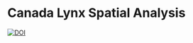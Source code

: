 # Canada Lynx Spatial Analysis
[![DOI](https://zenodo.org/badge/DOI/10.15468/dl.zeymyk.svg)](https://doi.org/10.15468/dl.zeymyk)
